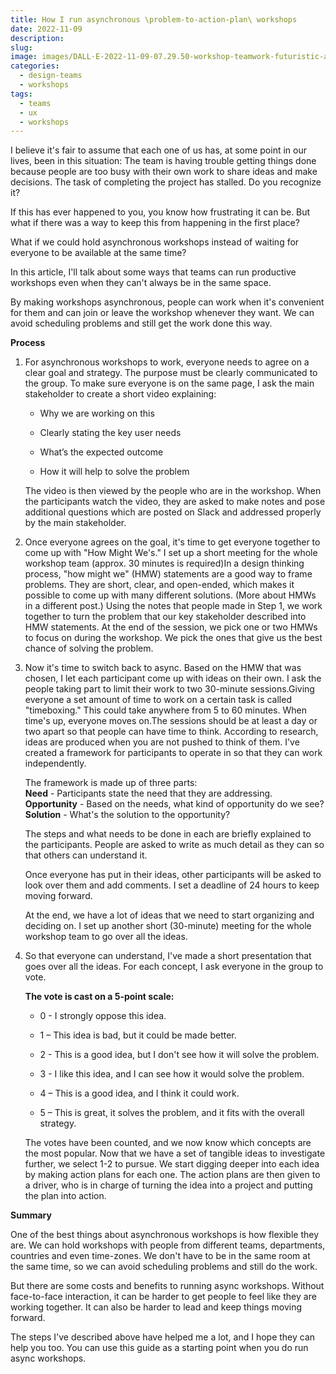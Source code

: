 ```yaml
---
title: How I run asynchronous \problem-to-action-plan\ workshops
date: 2022-11-09
description: 
slug: 
image: images/DALL·E-2022-11-09-07.29.50-workshop-teamwork-futuristic-asynchronous-connected-1024x565.jpg
categories: 
  - design-teams
  - workshops
tags: 
  - teams
  - ux
  - workshops
---
```


I believe it's fair to assume that each one of us has, at some point in our lives, been in this situation: The team is having trouble getting things done because people are too busy with their own work to share ideas and make decisions. The task of completing the project has stalled. Do you recognize it?

If this has ever happened to you, you know how frustrating it can be. But what if there was a way to keep this from happening in the first place?

What if we could hold asynchronous workshops instead of waiting for everyone to be available at the same time?

In this article, I'll talk about some ways that teams can run productive workshops even when they can't always be in the same space.

By making workshops asynchronous, people can work when it's convenient for them and can join or leave the workshop whenever they want. We can avoid scheduling problems and still get the work done this way.

**Process**

1. For asynchronous workshops to work, everyone needs to agree on a clear goal and strategy. The purpose must be clearly communicated to the group. To make sure everyone is on the same page, I ask the main stakeholder to create a short video explaining:
    
    - Why we are working on this
    
      
    
    - Clearly stating the key user needs
    
      
    
    - What’s the expected outcome
    
      
    
    - How it will help to solve the problem
    
      
    The video is then viewed by the people who are in the workshop. When the participants watch the video, they are asked to make notes and pose additional questions which are posted on Slack and addressed properly by the main stakeholder.  
      
    

3. Once everyone agrees on the goal, it's time to get everyone together to come up with "How Might We's." I set up a short meeting for the whole workshop team (approx. 30 minutes is required)In a design thinking process, "how might we" (HMW) statements are a good way to frame problems. They are short, clear, and open-ended, which makes it possible to come up with many different solutions. (More about HMWs in a different post.) Using the notes that people made in Step 1, we work together to turn the problem that our key stakeholder described into HMW statements. At the end of the session, we pick one or two HMWs to focus on during the workshop. We pick the ones that give us the best chance of solving the problem.  
      
    

5. Now it's time to switch back to async. Based on the HMW that was chosen, I let each participant come up with ideas on their own. I ask the people taking part to limit their work to two 30-minute sessions.Giving everyone a set amount of time to work on a certain task is called "timeboxing." This could take anywhere from 5 to 60 minutes. When time's up, everyone moves on.The sessions should be at least a day or two apart so that people can have time to think. According to research, ideas are produced when you are not pushed to think of them. I've created a framework for participants to operate in so that they can work independently.  
      
    The framework is made up of three parts:  
    **Need** - Participants state the need that they are addressing.  
    **Opportunity** - Based on the needs, what kind of opportunity do we see?  
    **Solution** - What's the solution to the opportunity?  
      
    The steps and what needs to be done in each are briefly explained to the participants. People are asked to write as much detail as they can so that others can understand it.  
      
    Once everyone has put in their ideas, other participants will be asked to look over them and add comments. I set a deadline of 24 hours to keep moving forward.  
      
    At the end, we have a lot of ideas that we need to start organizing and deciding on. I set up another short (30-minute) meeting for the whole workshop team to go over all the ideas.  
      
    

7. So that everyone can understand, I've made a short presentation that goes over all the ideas. For each concept, I ask everyone in the group to vote.  
      
    **The vote is cast on a 5-point scale:**
    
    - 0 - I strongly oppose this idea.
    
    - 1 – This idea is bad, but it could be made better.
    
    - 2 - This is a good idea, but I don't see how it will solve the problem.
    
    - 3 - I like this idea, and I can see how it would solve the problem.
    
    - 4 – This is a good idea, and I think it could work.
    
    - 5 – This is great, it solves the problem, and it fits with the overall strategy.
    
      
    The votes have been counted, and we now know which concepts are the most popular. Now that we have a set of tangible ideas to investigate further, we select 1-2 to pursue. We start digging deeper into each idea by making action plans for each one. The action plans are then given to a driver, who is in charge of turning the idea into a project and putting the plan into action.

  
  
**Summary**

One of the best things about asynchronous workshops is how flexible they are. We can hold workshops with people from different teams, departments, countries and even time-zones. We don't have to be in the same room at the same time, so we can avoid scheduling problems and still do the work.

But there are some costs and benefits to running async workshops. Without face-to-face interaction, it can be harder to get people to feel like they are working together. It can also be harder to lead and keep things moving forward.

The steps I've described above have helped me a lot, and I hope they can help you too. You can use this guide as a starting point when you do run async workshops.

